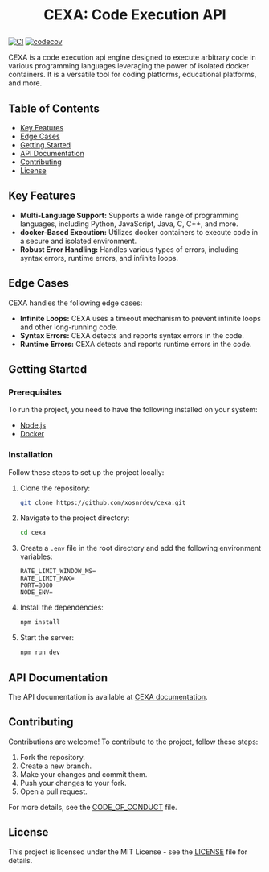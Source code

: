 # <p align="center">CEXA: Code Execution API</p>

[![CI](https://github.com/xosnrdev/cexa/actions/workflows/ci.yml/badge.svg)](https://github.com/xosnrdev/cexa/actions/workflows/ci.yml)
[![codecov](https://codecov.io/gh/xosnrdev/cexa/graph/badge.svg?token=9MWoTJwvs5)](https://codecov.io/gh/xosnrdev/cexa)

CEXA is a code execution api engine designed to execute arbitrary code in various programming languages leveraging the power of isolated docker containers. It is a versatile tool for coding platforms, educational platforms, and more.

## Table of Contents

- [Key Features](#key-features)
- [Edge Cases](#edge-cases)
- [Getting Started](#getting-started)
- [API Documentation](#api-documentation)
- [Contributing](#contributing)
- [License](#license)

## Key Features

- **Multi-Language Support:** Supports a wide range of programming languages, including Python, JavaScript, Java, C, C++, and more.
- **docker-Based Execution:** Utilizes docker containers to execute code in a secure and isolated environment.
- **Robust Error Handling:** Handles various types of errors, including syntax errors, runtime errors, and infinite loops.

## Edge Cases

CEXA handles the following edge cases:

- **Infinite Loops:** CEXA uses a timeout mechanism to prevent infinite loops and other long-running code.
- **Syntax Errors:** CEXA detects and reports syntax errors in the code.
- **Runtime Errors:** CEXA detects and reports runtime errors in the code.

## Getting Started

### Prerequisites

To run the project, you need to have the following installed on your system:

- [Node.js](https://nodejs.org/en/download/)
- [Docker](https://www.docker.com/products/docker-desktop)

### Installation

Follow these steps to set up the project locally:

1. Clone the repository:

   ```bash
   git clone https://github.com/xosnrdev/cexa.git

   ```

2. Navigate to the project directory:

   ```bash
   cd cexa
   ```

3. Create a `.env` file in the root directory and add the following environment variables:

   ```env
   RATE_LIMIT_WINDOW_MS=
   RATE_LIMIT_MAX=
   PORT=8080
   NODE_ENV=
   ```

4. Install the dependencies:

   ```bash
   npm install
   ```

5. Start the server:

   ```bash
   npm run dev
   ```

## API Documentation

The API documentation is available at [CEXA documentation](https://documenter.getpostman.com/view/32696710/2s9YythLiJ).

## Contributing

Contributions are welcome! To contribute to the project, follow these steps:

1. Fork the repository.
2. Create a new branch.
3. Make your changes and commit them.
4. Push your changes to your fork.
5. Open a pull request.

For more details, see the [CODE_OF_CONDUCT](CODE_OF_CONDUCT.md) file.

## License

This project is licensed under the MIT License - see the [LICENSE](LICENSE) file for details.
